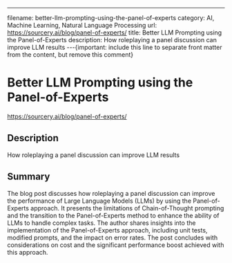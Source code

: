 ---
filename: better-llm-prompting-using-the-panel-of-experts
category: AI, Machine Learning, Natural Language Processing
url: https://sourcery.ai/blog/panel-of-experts/
title: Better LLM Prompting using the Panel-of-Experts
description: How roleplaying a panel discussion can improve LLM results
---{important: include this line to separate front matter from the content, but remove this comment}

# Better LLM Prompting using the Panel-of-Experts

https://sourcery.ai/blog/panel-of-experts/

## Description

How roleplaying a panel discussion can improve LLM results

## Summary

The blog post discusses how roleplaying a panel discussion can improve the performance of Large Language Models (LLMs) by using the Panel-of-Experts approach. It presents the limitations of Chain-of-Thought prompting and the transition to the Panel-of-Experts method to enhance the ability of LLMs to handle complex tasks. The author shares insights into the implementation of the Panel-of-Experts approach, including unit tests, modified prompts, and the impact on error rates. The post concludes with considerations on cost and the significant performance boost achieved with this approach.
